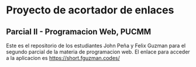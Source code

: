 # Proyecto de acortador de enlaces
## Parcial II - Programacion Web, PUCMM
Este es el repositorio de los estudiantes John Peña y Felix Guzman para el segundo parcial de la materia de programacion web.
El enlace para acceder a la aplicacion es https://short.fguzman.codes/
